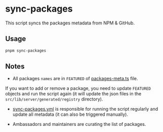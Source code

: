 # sync-packages

This script syncs the packages metadata from NPM & GitHub.

## Usage

```bash
pnpm sync-packages
```

## Notes

- All packages `names` are in `FEATURED` of [packages-meta.ts](apps/svelte.dev/src/lib/packages-meta.ts) file.

If you want to add or remove a package, you need to update `FEATURED` objects and run the script again (it will update the json files in the `src/lib/server/generated/registry` directory).

- [sync-packages.yml](/.github/workflows/sync-packages.yml) is responsible for running the script regularly and update all metadata (it can also be triggered manually).

- Ambassadors and maintainers are curating the list of packages.
